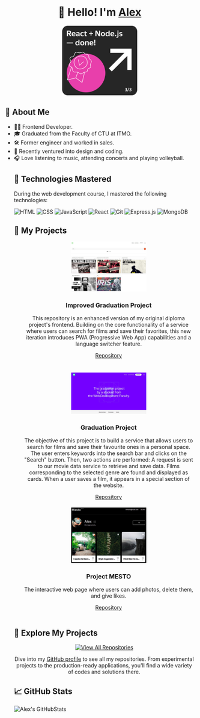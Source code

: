<h1 align="center">
  👋 Hello! I'm <a href="https://tarantino.nomoredomains.work/en/">Alex</a>
</h1>

<p align="center">
  <img
    src="./public/images/banner-practicum.png"
    width="200"
    alt="Tony Oursler, an American multimedia and installation artist."
    title="I took this photo at an exhibition in 2022. Tony Oursler, born in 1957, is renowned for his diverse artworks spanning video, sculpture, installation, performance, and painting. He earned his Bachelor of Fine Arts from the California Institute for the Arts in 1979 and is currently based in New York City."
  />
</p>

<h2>📌 About Me</h2>

<ul>
  <li> 👨‍💻 Frontend Developer.</li>
  <li> 🎓 Graduated from the Faculty of CTU at ITMO.</li>
  <li> 🛠️ Former engineer and worked in sales.</li>
  <li> 🔭 Recently ventured into design and coding.</li>
  <li> 🎧 Love listening to music, attending concerts and playing volleyball.</li>

<h2>🚀 Technologies Mastered</h2>
<p>During the web development course, I mastered the following technologies:</p>

<p>
  <img
    src="https://img.shields.io/badge/-HTML-E34F26?style=flat&logo=HTML5&logoColor=white"
    alt="HTML"
  />
  <img
    src="https://img.shields.io/badge/-CSS-1572B6?style=flat&logo=CSS3&logoColor=white"
    alt="CSS"
  />
  <img
    src="https://img.shields.io/badge/-JavaScript-F7DF1E?style=flat&logo=javascript&logoColor=black"
    alt="JavaScript"
  />
  <img
    src="https://img.shields.io/badge/-React-61DAFB?style=flat&logo=react&logoColor=white"
    alt="React"
  />
  <img
    src="https://img.shields.io/badge/-Git-F05032?style=flat&logo=git&logoColor=white"
    alt="Git"
  />
  <img
    src="https://img.shields.io/badge/-Express.js-404D59?style=flat"
    alt="Express.js"
  />
  <img
    src="https://img.shields.io/badge/-MongoDB-47A248?style=flat&logo=mongodb&logoColor=white"
    alt="MongoDB"
  />
</p>

<h2>🎨 My Projects</h2>

<ul style="list-style-type: none">
  <li align="center" style="margin-bottom: 20px">
    <a href="https://tarantino.nomoredomains.work">
      <img
        src="./public/images/pwa_improved_diploma_project.jpg"
        width="200"
        alt="Improved graduation project"
      />
    </a>
    <h3>Improved Graduation Project</h3>
    <p>
      This repository is an enhanced version of my original diploma project's
      frontend. Building on the core functionality of a service where users can
      search for films and save their favorites, this new iteration introduces
      PWA (Progressive Web App) capabilities and a language switcher feature.
    </p>
    <a href="https://github.com/yacax/pwa-movies-explorer-frontend.git"
      >Repository</a
    >
  </li>
  <br />
  <li align="center" style="margin-bottom: 20px">
    <a href="https://github.com/yacax/movies-explorer-frontend.git">
      <img
        src="./public/images/diploma_project.jpg"
        width="200"
        alt="Graduation project"
      />
    </a>
    <h3>Graduation Project</h3>
    <p>
      The objective of this project is to build a service that allows users to
      search for films and save their favourite ones in a personal space. The
      user enters keywords into the search bar and clicks on the "Search"
      button. Then, two actions are performed: A request is sent to our movie
      data service to retrieve and save data. Films corresponding to the
      selected genre are found and displayed as cards. When a user saves a film,
      it appears in a special section of the website.
    </p>
    <a href="https://github.com/yacax/movies-explorer-frontend.git"
      >Repository</a
    >
    <br />
  </li>

  <li align="center">
    <a href="https://yacax.nomoreparties.sbs">
      <img src="./public/images/mesto.jpg" width="200" alt="Project MESTO" />
    </a>
    <h3>Project MESTO</h3>
    <p>
      The interactive web page where users can add photos, delete them, and give
      likes.
    </p>
    <a href="https://github.com/yacax/react-mesto-api-full-gha.git"
      >Repository</a
    >
  </li>
</ul>
<br />
<h2>🔗 Explore My Projects</h2>

<p align="center">
  <a href="https://github.com/yacax?tab=repositories" target="_blank">
    <img
      src="https://img.shields.io/badge/View-All%20Repositories-blueviolet?style=for-the-badge&logo=github"
      alt="View All Repositories"
    />
  </a>
</p>

<p align="center">
  Dive into my
  <a href="https://github.com/yacax?tab=repositories">GitHub profile</a> to see
  all my repositories. From experimental projects to the production-ready
  applications, you'll find a wide variety of codes and solutions there.
</p>
<h2>📈 GitHub Stats</h2>

![Alex's GitHubStats](https://github-readme-stats.vercel.app/api?username=yacax&show_icons=true&theme=radical)
